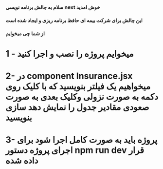 ### سلام به چالش برنامه نویسی next خوش امدید
### این چالش برای شرکت بیمه ای حافظ برنامه ریزی و ایجاد شده است
### از شما چی میخوایم 
# 1 - میخوایم پروژه را نصب و اجرا کنید
# 2- در component Insurance.jsx میخواهیم یک فیلتر بنویسید که با کلیک روی دکمه به صورت نزولی وکلیک بعدی به صورت صعودی مقادیر جدول را نمایش دهد  سازی بنویسید
# 3- پروژه باید به صورت کامل اجرا شود برای اجرای پروژه دستور npm run dev قرار داده شده